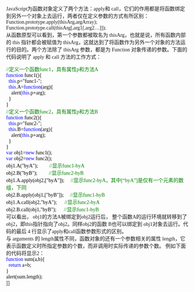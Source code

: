 <font face="Verdana"><font face="Verdana">JavaScript为函数对象定义了两个方法：apply和 call，它们的作用都是将函数绑定到另外一个对象上去运行，两者仅在定义参数的方式有所区别： <br />
Function.prototype.apply(thisArg,argArray); <br />
Function.prototype.call(thisArg[,arg1[,arg2…]]); <br />
从函数原型可以看到，第一个参数都被取名为 thisArg，也就是说，所有函数内部的 this 指针都会被赋值为 thisArg，这就达到了将函数作为另外一个对象的方法运行的目的。两个方法除了 thisArg 参数，都是为 Function 对象传递的参数。下面的代码说明了 apply 和 call 方法的工作方式： <br />
<div class="cnblogs_code"><span style="color: #008000;">//</span><span style="color: #008000;">定义一个函数func1，具有属性p和方法A&nbsp;</span><span style="color: #008000;"><br />
</span><span style="color: #0000ff;">function</span><span style="color: #000000;">&nbsp;func1(){&nbsp;<br />
&nbsp;&nbsp;</span><span style="color: #0000ff;">this</span><span style="color: #000000;">.p</span><span style="color: #000000;">=</span><span style="color: #000000;">"</span><span style="color: #000000;">func1-</span><span style="color: #000000;">"</span><span style="color: #000000;">;&nbsp;&nbsp;&nbsp;<br />
&nbsp;&nbsp;</span><span style="color: #0000ff;">this</span><span style="color: #000000;">.A</span><span style="color: #000000;">=</span><span style="color: #0000ff;">function</span><span style="color: #000000;">(arg){&nbsp;<br />
&nbsp;&nbsp;&nbsp;&nbsp;alert(</span><span style="color: #0000ff;">this</span><span style="color: #000000;">.p</span><span style="color: #000000;">+</span><span style="color: #000000;">arg);&nbsp;<br />
&nbsp;&nbsp;}&nbsp;<br />
}&nbsp;<br />
</span><span style="color: #008000;">//</span><span style="color: #008000;">定义一个函数func2，具有属性p和方法B&nbsp;</span><span style="color: #008000;"><br />
</span><span style="color: #0000ff;">function</span><span style="color: #000000;">&nbsp;func2(){&nbsp;<br />
&nbsp;&nbsp;</span><span style="color: #0000ff;">this</span><span style="color: #000000;">.p</span><span style="color: #000000;">=</span><span style="color: #000000;">"</span><span style="color: #000000;">func2-</span><span style="color: #000000;">"</span><span style="color: #000000;">;&nbsp;<br />
&nbsp;&nbsp;</span><span style="color: #0000ff;">this</span><span style="color: #000000;">.B</span><span style="color: #000000;">=</span><span style="color: #0000ff;">function</span><span style="color: #000000;">(arg){&nbsp;<br />
&nbsp;&nbsp;&nbsp;&nbsp;alert(</span><span style="color: #0000ff;">this</span><span style="color: #000000;">.p</span><span style="color: #000000;">+</span><span style="color: #000000;">arg);&nbsp;<br />
&nbsp;&nbsp;}&nbsp;<br />
}&nbsp;<br />
</span><span style="color: #0000ff;">var</span><span style="color: #000000;">&nbsp;obj1</span><span style="color: #000000;">=</span><span style="color: #0000ff;">new</span><span style="color: #000000;">&nbsp;func1();&nbsp;<br />
</span><span style="color: #0000ff;">var</span><span style="color: #000000;">&nbsp;obj2</span><span style="color: #000000;">=</span><span style="color: #0000ff;">new</span><span style="color: #000000;">&nbsp;func2();&nbsp;<br />
obj1.A(</span><span style="color: #000000;">"</span><span style="color: #000000;">byA</span><span style="color: #000000;">"</span><span style="color: #000000;">);&nbsp;&nbsp;&nbsp;&nbsp;&nbsp;&nbsp;&nbsp;&nbsp;&nbsp;</span><span style="color: #008000;">//</span><span style="color: #008000;">显示func1-byA&nbsp;</span><span style="color: #008000;"><br />
</span><span style="color: #000000;">obj2.B(</span><span style="color: #000000;">"</span><span style="color: #000000;">byB</span><span style="color: #000000;">"</span><span style="color: #000000;">);&nbsp;&nbsp;&nbsp;&nbsp;&nbsp;&nbsp;&nbsp;&nbsp;&nbsp;</span><span style="color: #008000;">//</span><span style="color: #008000;">显示func2-byB&nbsp;</span><span style="color: #008000;"><br />
</span><span style="color: #000000;">obj1.A.apply(obj2,[</span><span style="color: #000000;">"</span><span style="color: #000000;">byA</span><span style="color: #000000;">"</span><span style="color: #000000;">]);&nbsp;&nbsp;&nbsp;&nbsp;&nbsp;</span><span style="color: #008000;">//</span><span style="color: #008000;">显示func2-byA，其中[“byA”]是仅有一个元素的数组，下同&nbsp;</span><span style="color: #008000;"><br />
</span><span style="color: #000000;">obj2.B.apply(obj1,[</span><span style="color: #000000;">"</span><span style="color: #000000;">byB</span><span style="color: #000000;">"</span><span style="color: #000000;">]);&nbsp;&nbsp;&nbsp;&nbsp;&nbsp;</span><span style="color: #008000;">//</span><span style="color: #008000;">显示func1-byB&nbsp;</span><span style="color: #008000;"><br />
</span><span style="color: #000000;">obj1.A.call(obj2,</span><span style="color: #000000;">"</span><span style="color: #000000;">byA</span><span style="color: #000000;">"</span><span style="color: #000000;">);&nbsp;&nbsp;&nbsp;&nbsp;&nbsp;&nbsp;</span><span style="color: #008000;">//</span><span style="color: #008000;">显示func2-byA&nbsp;</span><span style="color: #008000;"><br />
</span><span style="color: #000000;">obj2.B.call(obj1,</span><span style="color: #000000;">"</span><span style="color: #000000;">byB</span><span style="color: #000000;">"</span><span style="color: #000000;">);&nbsp;&nbsp;&nbsp;&nbsp;&nbsp;&nbsp;</span><span style="color: #008000;">//</span><span style="color: #008000;">显示func1-byB&nbsp;</span></div>
<font face="Verdana">可以看出， obj1的方法A被绑定到obj2运行后， 整个函数A的运行环境就转移到了obj2，即this指针指向了obj2。同样obj2的函数 B也可以绑定到 obj1对象去运行。代码的最后 4 行显示了apply和call函数参数形式的区别。 <br />
与 arguments 的 length属性不同，函数对象的还有一个参数相关的属性 length，它表示函数定义时所指定参数的个数，而非调用时实际传递的参数个数。 例如下面的代码将显示2：&nbsp; <br />
<div class="cnblogs_code"><span style="color: #0000ff;">function</span><span style="color: #000000;">&nbsp;sum(a,b){&nbsp;<br />
&nbsp;&nbsp;</span><span style="color: #0000ff;">return</span><span style="color: #000000;">&nbsp;a</span><span style="color: #000000;">+</span><span style="color: #000000;">b;&nbsp;<br />
}&nbsp;<br />
alert(sum.length);&nbsp;</span></div>
</font></font></font>
]]